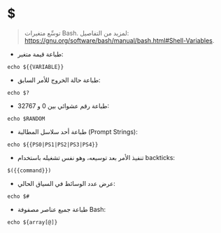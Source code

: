 # $

> توسِّع متغيرات Bash.
> لمزيد من التفاصيل: <https://gnu.org/software/bash/manual/bash.html#Shell-Variables>.

- طباعة قيمة متغير:

`echo ${{VARIABLE}}`

- طباعة حالة الخروج للأمر السابق:

`echo $?`

- طباعة رقم عشوائي بين 0 و 32767:

`echo $RANDOM`

- طباعة أحد سلاسل المطالبة (Prompt Strings):

`echo ${{PS0|PS1|PS2|PS3|PS4}}`

- تنفيذ الأمر بعد توسيعه، وهو نفس تشغيله باستخدام backticks:

`$({{command}})`

- عرض عدد الوسائط في السياق الحالي:

`echo $#`

- طباعة جميع عناصر مصفوفة Bash:

`echo ${array[@]}`
